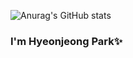 
![Anurag's GitHub stats](https://github-readme-stats.vercel.app/api?username=hyeonjeongs&show_icons=true&theme=radical)

### I'm Hyeonjeong Park✨
